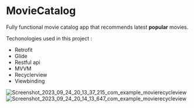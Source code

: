 # MovieCatalog
Fully functional movie catalog app that recommends latest **popular** movies.

Techonologies used in this project :

* Retrofit
* Glide
* Restful api
* MVVM
* Recyclerview
* Viewbinding 


![Screenshot_2023_09_24_20_13_37_215_com_example_movierecycleview](https://github.com/kamyab9k/MovieCatalog/assets/126459043/8dcc8c9f-4e91-4407-9bd7-5f490d7b5502)  ![Screenshot_2023_09_24_20_14_13_647_com_example_movierecycleview](https://github.com/kamyab9k/MovieCatalog/assets/126459043/ed49b623-cdd1-4e89-9270-6829cbdcb204)





